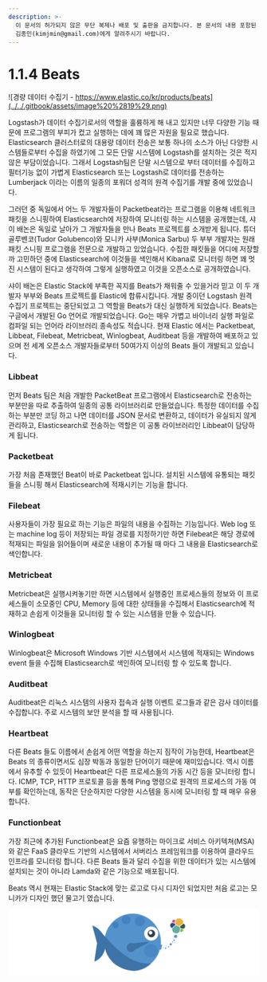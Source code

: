 ```yaml
---
description: >-
  이 문서의 허가되지 않은 무단 복제나 배포 및 출판을 금지합니다. 본 문서의 내용 포함된 자료를 인용하고자 하는 경우 출처를 명시하고
  김종민(kimjmin@gmail.com)에게 알려주시기 바랍니다.
---
```


# 1.1.4 Beats

![&#xACBD;&#xB7C9; &#xB370;&#xC774;&#xD130; &#xC218;&#xC9D1;&#xAE30; - https://www.elastic.co/kr/products/beats](../../.gitbook/assets/image%20%2819%29.png)

  Logstash가 데이터 수집기로서의 역할을 훌륭하게 해 내고 있지만 너무 다양한 기능 때문에 프로그램의 부피가 컸고 실행하는 데에 꽤 많은 자원을 필요로 했습니다. Elasticsearch 클러스터로의 대용량 데이터 전송은 보통 하나의 소스가 아닌 다양한 시스템들로부터 수집을 하였기에 그 모든 단말 시스템에 Logstash를 설치하는 것은 적지 않은 부담이었습니다. 그래서 Logstash팀은 단말 시스템으로 부터 데이터를 수집하고 필터기능 없이 가볍게 Elasticsearch 또는 Logstash로 데이터를 전송하는 Lumberjack 이라는 이름의 일종의 포워더 성격의 원격 수집기를 개발 중에 있었습니다.

  그러던 중 독일에서 어느 두 개발자들이 Packetbeat라는 프로그램을 이용해 네트워크 패킷을 스니핑하여 Elasticsearch에 저장하여 모니터링 하는 시스템을 공개했는데, 샤이 배논은 독일로 날아가 그 개발자들을 만나 Beats 프로젝트를 소개받게 됩니다. 튜더 골루벤코\(Tudor Golubenco\)와 모니카 사부\(Monica Sarbu\) 두 부부 개발자는 원래 패킷 스니핑 프로그램을 전문으로 개발하고 있었습니다. 수집한 패킷들을 어디에 저장할까 고민하던 중에 Elasticsearch에 이것들을 색인해서 Kibana로 모니터링 하면 꽤 멋진 시스템이 된다고 생각하여 그렇게 실행하였고 이것을 오픈소스로 공개하였습니다.

  샤이 배논은 Elastic Stack에 부족한 꼭지를 Beats가 채워줄 수 있을거라 믿고 이 두 개발자 부부와 Beats 프로젝트를 Elastic에 합류시킵니다. 개발 중이던 Logstash 원격 수집기 프로젝트는 중단되었고 그 역할을 Beats가 대신 실행하게 되었습니다. Beats는 구글에서 개발된 Go 언어로 개발되었습니다. Go는 매우 가볍고 바이너리 실행 파일로 컴파일 되는 언어라 라이브러리 종속성도 적습니다. 현재 Elastic 에서는 Packetbeat, Libbeat, Filebeat, Metricbeat, Winlogbeat, Auditbeat 등을 개발하여 배포하고 있으며 전 세계 오픈소스 개발자들로부터 50여가지 이상의 Beats 들이 개발되고 있습니다.

### Libbeat

  먼저 Beats 팀은 처음 개발한 PacketBeat 프로그램에서 Elasticsearch로 전송하는 부분만을 따로 추출하여 일종의 공통 라이브러리로 만들었습니다. 특정한 데이터를 수집하는 부분만 코딩 하고 나면 데이터를 JSON 문서로 변환하고, 데이터가 유실되지 않게 관리하고, Elasticsearch로 전송하는 역할은 이 공통 라이브러리인 Libbeat이 담당하게 됩니다.

### Packetbeat

  가장 처음 존재했던 Beat이 바로 Packetbeat 입니다. 설치된 시스템에 유통되는 패킷들을 스니핑 해서 Elasticsearch에 적재시키는 기능을 합니다.

### Filebeat

  사용자들이 가장 필요로 하는 기능은 파일의 내용을 수집하는 기능입니다. Web log 또는 machine log 등이 저장되는 파일 경로를 지정하기만 하면 Filebeat은 해당 경로에 적재되는 파일을 읽어들이며 새로운 내용이 추가될 때 마다 그 내용을 Elasticsearch로 색인합니다.

### Metricbeat

  Metricbeat은 실행시켜놓기만 하면 시스템에서 실행중인 프로세스들의 정보와 이 프로세스들이 소모중인 CPU, Memory 등에 대한 상태들을 수집해서 Elasticsearch에 적재하고 손쉽게 이것들을 모니터링 할 수 있는 시스템을 만들 수 있습니다.

### Winlogbeat

  Winlogbeat은 Microsoft Windows 기반 시스템에서 시스템에 적재되는 Windows event 들을 수집해 Elasticsearch로 색인하여 모니터링 할 수 있도록 합니다.

### Auditbeat

  Auditbeat은 리눅스 시스템의 사용자 접속과 실행 이벤트 로그들과 같은 감사 데이터를 수집합니다. 주로 시스템의 보안 분석을 할 때 사용됩니다.

### Heartbeat

  다른 Beats 들도 이름에서 손쉽게 어떤 역할을 하는지 짐작이 가능한데, Heartbeat은 Beats 의 종류이면서도 심장 박동과 동일한 단어이기 때문에 재미있습니다. 역시 이름에서 유추할 수 있듯이 Heartbeat은 다른 프로세스들의 가동 시간 등을 모니터링 합니다. ICMP, TCP, HTTP 프로토콜 등을 통해 Ping 명령으로 원격의 프로세스의 가동 여부를 확인하는데, 동작은 단순하지만 다양한 시스템을 동시에 모니터링 할 때 매우 유용합니다.

### Functionbeat

  가장 최근에 추가된 Functionbeat은 요즘 유행하는 마이크로 서비스 아키텍쳐\(MSA\)와 같은 FaaS 클라우드 기반의 시스템에서 서버리스 프레임워크를 이용하여 클라우드 인프라를 모니터링 합니다. 다른 Beats 들과 달리 수집을 위한 데이터가 있는 시스템에 설치되는 것이 아니라 Lamda와 같은 기능으로 배포됩니다.

  Beats 역시 현재는 Elastic Stack에 맞는 로고로 다시 디자인 되었지만 처음 로고는 모니카가 디자인 했던 물고기 였습니다.

![Beats&#xC758; &#xC61B; &#xB85C;&#xACE0;](../../.gitbook/assets/image%20%2816%29.png)

